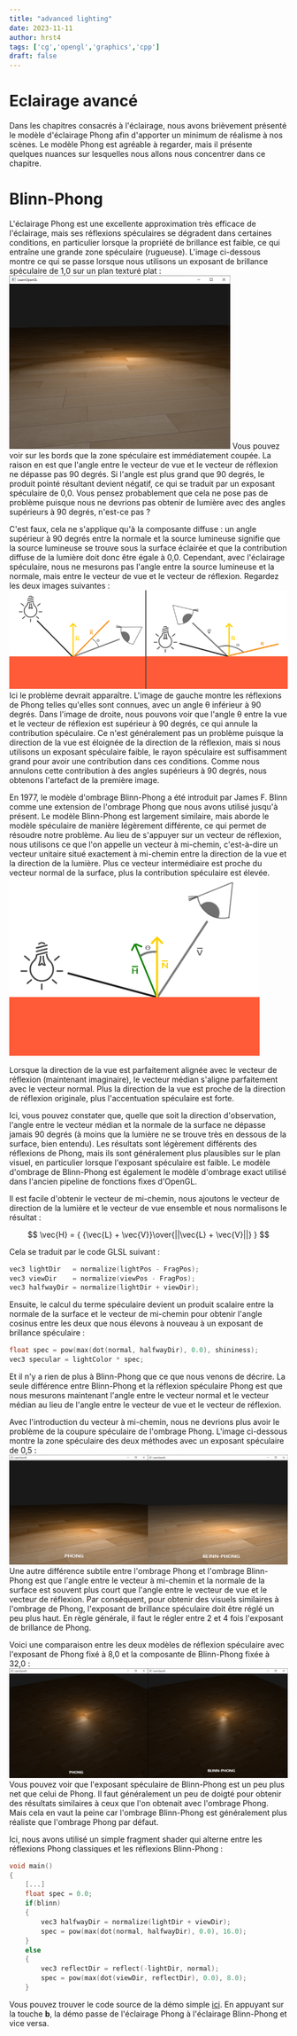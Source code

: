 ```yaml
---
title: "advanced lighting"
date: 2023-11-11
author: hrst4
tags: ['cg','opengl','graphics','cpp']
draft: false
---
```


# Eclairage avancé
Dans les chapitres consacrés à l'éclairage, nous avons brièvement présenté le modèle d'éclairage Phong afin d'apporter un minimum de réalisme à nos scènes. Le modèle Phong est agréable à regarder, mais il présente quelques nuances sur lesquelles nous allons nous concentrer dans ce chapitre.
# Blinn-Phong
L'éclairage Phong est une excellente approximation très efficace de l'éclairage, mais ses réflexions spéculaires se dégradent dans certaines conditions, en particulier lorsque la propriété de brillance est faible, ce qui entraîne une grande zone spéculaire (rugueuse). L'image ci-dessous montre ce qui se passe lorsque nous utilisons un exposant de brillance spéculaire de 1,0 sur un plan texturé plat :
![advanced_lighting_phong_limit](advanced_lighting_phong_limit.png)
Vous pouvez voir sur les bords que la zone spéculaire est immédiatement coupée. La raison en est que l'angle entre le vecteur de vue et le vecteur de réflexion ne dépasse pas 90 degrés. Si l'angle est plus grand que 90 degrés, le produit pointé résultant devient négatif, ce qui se traduit par un exposant spéculaire de 0,0. Vous pensez probablement que cela ne pose pas de problème puisque nous ne devrions pas obtenir de lumière avec des angles supérieurs à 90 degrés, n'est-ce pas ?

C'est faux, cela ne s'applique qu'à la composante diffuse : un angle supérieur à 90 degrés entre la normale et la source lumineuse signifie que la source lumineuse se trouve sous la surface éclairée et que la contribution diffuse de la lumière doit donc être égale à 0,0. Cependant, avec l'éclairage spéculaire, nous ne mesurons pas l'angle entre la source lumineuse et la normale, mais entre le vecteur de vue et le vecteur de réflexion. Regardez les deux images suivantes :
![advanced_lighting_over_90](advanced_lighting_over_90.png)
Ici le problème devrait apparaître. L'image de gauche montre les réflexions de Phong telles qu'elles sont connues, avec un angle θ inférieur à 90 degrés. Dans l'image de droite, nous pouvons voir que l'angle θ entre la vue et le vecteur de réflexion est supérieur à 90 degrés, ce qui annule la contribution spéculaire. Ce n'est généralement pas un problème puisque la direction de la vue est éloignée de la direction de la réflexion, mais si nous utilisons un exposant spéculaire faible, le rayon spéculaire est suffisamment grand pour avoir une contribution dans ces conditions. Comme nous annulons cette contribution à des angles supérieurs à 90 degrés, nous obtenons l'artefact de la première image.

En 1977, le modèle d'ombrage Blinn-Phong a été introduit par James F. Blinn comme une extension de l'ombrage Phong que nous avons utilisé jusqu'à présent. Le modèle Blinn-Phong est largement similaire, mais aborde le modèle spéculaire de manière légèrement différente, ce qui permet de résoudre notre problème. Au lieu de s'appuyer sur un vecteur de réflexion, nous utilisons ce que l'on appelle un vecteur à mi-chemin, c'est-à-dire un vecteur unitaire situé exactement à mi-chemin entre la direction de la vue et la direction de la lumière. Plus ce vecteur intermédiaire est proche du vecteur normal de la surface, plus la contribution spéculaire est élevée.
![advanced_lighting_halfway_vector](advanced_lighting_halfway_vector.png)


Lorsque la direction de la vue est parfaitement alignée avec le vecteur de réflexion (maintenant imaginaire), le vecteur médian s'aligne parfaitement avec le vecteur normal. Plus la direction de la vue est proche de la direction de réflexion originale, plus l'accentuation spéculaire est forte.

Ici, vous pouvez constater que, quelle que soit la direction d'observation, l'angle entre le vecteur médian et la normale de la surface ne dépasse jamais 90 degrés (à moins que la lumière ne se trouve très en dessous de la surface, bien entendu). Les résultats sont légèrement différents des réflexions de Phong, mais ils sont généralement plus plausibles sur le plan visuel, en particulier lorsque l'exposant spéculaire est faible. Le modèle d'ombrage de Blinn-Phong est également le modèle d'ombrage exact utilisé dans l'ancien pipeline de fonctions fixes d'OpenGL.

Il est facile d'obtenir le vecteur de mi-chemin, nous ajoutons le vecteur de direction de la lumière et le vecteur de vue ensemble et nous normalisons le résultat :

$$
\vec{H} = { {\vec{L} + \vec{V}}\over{||\vec{L} + \vec{V}||} }
$$

Cela se traduit par le code GLSL suivant :
```cpp
vec3 lightDir   = normalize(lightPos - FragPos);
vec3 viewDir    = normalize(viewPos - FragPos);
vec3 halfwayDir = normalize(lightDir + viewDir);
```
Ensuite, le calcul du terme spéculaire devient un produit scalaire entre la normale de la surface et le vecteur de mi-chemin pour obtenir l'angle cosinus entre les deux que nous élevons à nouveau à un exposant de brillance spéculaire :
```cpp
float spec = pow(max(dot(normal, halfwayDir), 0.0), shininess);
vec3 specular = lightColor * spec;
```
Et il n'y a rien de plus à Blinn-Phong que ce que nous venons de décrire. La seule différence entre Blinn-Phong et la réflexion spéculaire Phong est que nous mesurons maintenant l'angle entre le vecteur normal et le vecteur médian au lieu de l'angle entre le vecteur de vue et le vecteur de réflexion.

Avec l'introduction du vecteur à mi-chemin, nous ne devrions plus avoir le problème de la coupure spéculaire de l'ombrage Phong. L'image ci-dessous montre la zone spéculaire des deux méthodes avec un exposant spéculaire de 0,5 :
![advanced_lighting_comparrison](advanced_lighting_comparrison.png)
Une autre différence subtile entre l'ombrage Phong et l'ombrage Blinn-Phong est que l'angle entre le vecteur à mi-chemin et la normale de la surface est souvent plus court que l'angle entre le vecteur de vue et le vecteur de réflexion. Par conséquent, pour obtenir des visuels similaires à l'ombrage de Phong, l'exposant de brillance spéculaire doit être réglé un peu plus haut. En règle générale, il faut le régler entre 2 et 4 fois l'exposant de brillance de Phong.

Voici une comparaison entre les deux modèles de réflexion spéculaire avec l'exposant de Phong fixé à 8,0 et la composante de Blinn-Phong fixée à 32,0 :
![advanced_lighting_comparrison2](advanced_lighting_comparrison2.png)
Vous pouvez voir que l'exposant spéculaire de Blinn-Phong est un peu plus net que celui de Phong. Il faut généralement un peu de doigté pour obtenir des résultats similaires à ceux que l'on obtenait avec l'ombrage Phong. Mais cela en vaut la peine car l'ombrage Blinn-Phong est généralement plus réaliste que l'ombrage Phong par défaut.

Ici, nous avons utilisé un simple fragment shader qui alterne entre les réflexions Phong classiques et les réflexions Blinn-Phong :
```cpp
void main()
{
    [...]
    float spec = 0.0;
    if(blinn)
    {
        vec3 halfwayDir = normalize(lightDir + viewDir);  
        spec = pow(max(dot(normal, halfwayDir), 0.0), 16.0);
    }
    else
    {
        vec3 reflectDir = reflect(-lightDir, normal);
        spec = pow(max(dot(viewDir, reflectDir), 0.0), 8.0);
    }
```
Vous pouvez trouver le code source de la démo simple [ici](https://learnopengl.com/code_viewer_gh.php?code=src/5.advanced_lighting/1.advanced_lighting/advanced_lighting.cpp). En appuyant sur la touche **b**, la démo passe de l'éclairage Phong à l'éclairage Blinn-Phong et vice versa.
